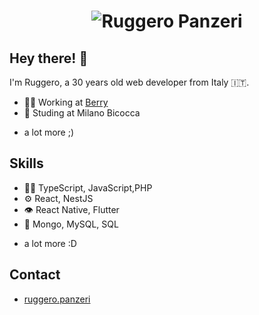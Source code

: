 
<!--
**ruggero95/ruggero95** is a ✨ _special_ ✨ repository because its `README.md` (this file) appears on your GitHub profile.

Here are some ideas to get you started:

- 🔭 I’m currently working on ...
- 🌱 I’m currently learning ...
- 👯 I’m looking to collaborate on ...
- 🤔 I’m looking for help with ...
- 💬 Ask me about ...
- 📫 How to reach me: ...
- 😄 Pronouns: ...
- ⚡ Fun fact: ...
-->


<h1 align="center">
  <img src="https://github.com/user-attachments/assets/95a103f5-49e0-4bb8-a74b-fdbbe4c2a2b9" alt="Ruggero Panzeri" />
</h1>

## Hey there! 👋
I'm Ruggero, a 30 years old web developer from Italy 🇮🇹.

- 👨‍💻 Working at [Berry](https://berrysrl.it/) 
- 📖 Studing at Milano Bicocca


+ a lot more ;)

## Skills
- 👨‍💻 TypeScript, JavaScript,PHP
- ⚙️ React, NestJS
- 👁️ React Native, Flutter
- 💽 Mongo, MySQL, SQL
+ a lot more :D

## Contact
- [ruggero.panzeri](https://ruggeropanzeri.it)
